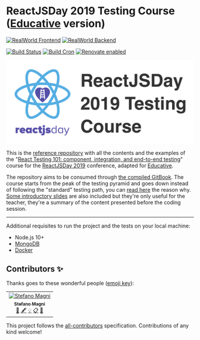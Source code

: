 # ReactJSDay 2019 Testing Course ([Educative](https://www.educative.io/) version)

[![RealWorld Frontend](https://img.shields.io/badge/realworld-frontend-%23783578.svg)](http://realworld.io)
[![RealWorld Backend](https://img.shields.io/badge/realworld-backend-%23783578.svg)](http://realworld.io)

[![Build Status](https://travis-ci.com/NoriSte/educative-cypress-course.svg?branch=master)](https://travis-ci.com/NoriSte/educative-cypress-course)
[![Build Cron](https://img.shields.io/badge/build%20cron-weekly-44cc11.svg)](https://travis-ci.com/NoriSte/educative-cypress-course)
[![Renovate enabled](https://img.shields.io/badge/renovate-enabled-brightgreen.svg)](https://renovatebot.com/)

![ReactJSDay 2019 Testing Course](assets/images/reactjsday-course.png)

This is the [reference repository](https://github.com/NoriSte/educative-cypress-course) with all the contents and the examples of the "[React Testing 101: component, integration, and end-to-end testing](https://2019.reactjsday.it/workshops/react-testing-101.html)" course for the [ReactJSDay 2019](https://2019.reactjsday.it/) conference, adapted for [Educative](https://www.educative.io/).

The repository aims to be consumed through [the compiled GitBook](https://noriste.github.io/educative-cypress-course/). The course starts from the peak of the testing pyramid and goes down instead of following the "standard" testing path, you can [read here](https://noriste.github.io/educative-cypress-course/book/top-to-bottom.html) the reason why. [Some introductory slides](https://slides.com/noriste/educative-cypress-course) are also included but they're only useful for the teacher, they're a summary of the content presented before the coding session.

---

Additional requisites to run the project and the tests on your local machine:

- Node.js 10+
- [MongoDB](https://docs.mongodb.com/manual/installation/#tutorials)
- [Docker](https://docs.docker.com/install/)

## Contributors ✨

Thanks goes to these wonderful people ([emoji key](https://allcontributors.org/docs/en/emoji-key)):

<!-- ALL-CONTRIBUTORS-LIST:START - Do not remove or modify this section -->
<!-- prettier-ignore -->
<table>
  <tr>
    <td align="center"><a href="https://twitter.com/NoriSte"><img src="https://avatars0.githubusercontent.com/u/173663?v=4" width="100px;" alt="Stefano Magni"/><br /><sub><b>Stefano Magni</b></sub></a><br /><a href="#business-NoriSte" title="Business development">💼</a> <a href="#content-NoriSte" title="Content">🖋</a> <a href="#example-NoriSte" title="Examples">💡</a> <a href="#eventOrganizing-NoriSte" title="Event Organizing">📋</a> <a href="#ideas-NoriSte" title="Ideas, Planning, & Feedback">🤔</a></td>
  </tr>
</table>

<!-- ALL-CONTRIBUTORS-LIST:END -->

This project follows the [all-contributors](https://github.com/all-contributors/all-contributors) specification. Contributions of any kind welcome!
